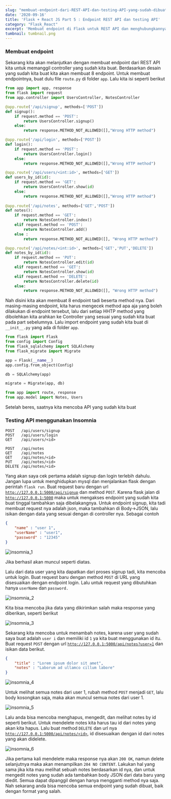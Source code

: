 ```yaml
---
slug: "membuat-endpoint-dari-REST-API-dan-testing-API-yang-sudah-dibuat"
date: '2020-09-16'
title: 'Flask + React JS Part 5 : Endpoint REST API dan testing API'
category: "Flask_React"
excerpt: 'Membuat endpoint di Flask untuk REST API dan menghubungkannya ke Controller yang sesuai dengan endpointnya'
tumbnail: tumbnail.png
---
```


### Membuat endpoint

Sekarang kita akan melanjutkan dengan membuat endpoint dari REST API kita untuk memanggil controller yang sudah kita buat. Berdasarkan desain yang sudah kita buat kita akan membuat 8 endpoint. Untuk membuat endpointnya, buat dulu file `route.py` di folder `app`. Lalu kita isi seperti berikut

```python
from app import app, response
from flask import request
from app.controller import UsersController, NotesController

@app.route('/api/signup', methods=['POST'])
def signup():
    if request.method == 'POST':
        return UsersController.signup()
    else:
        return response.METHOD_NOT_ALLOWED([],"Wrong HTTP method")

@app.route('/api/login', methods=['POST'])
def login():
    if request.method == 'POST':
        return UsersController.login()
    else:
        return response.METHOD_NOT_ALLOWED([],"Wrong HTTP method")

@app.route('/api/users/<int:id>', methods=['GET'])
def users_by_id(id):
    if request.method == 'GET':
        return UsersController.show(id)
    else:
        return response.METHOD_NOT_ALLOWED([],"Wrong HTTP method")
        
@app.route('/api/notes', methods=['GET','POST'])
def notes():
    if request.method == 'GET':
        return NotesController.index()
    elif request.method == 'POST':
        return NotesController.add()
    else :
        return response.METHOD_NOT_ALLOWED([], "Wrong HTTP method")

@app.route('/api/notes/<int:id>', methods=['GET','PUT','DELETE'])
def notes_by_id(id):
    if request.method == 'PUT':
        return NotesController.edit(id)
    elif request.method == 'GET':
        return NotesController.show(id)
    elif request.method == 'DELETE':
        return NotesController.delete(id)
    else:
        return response.METHOD_NOT_ALLOWED([], "Wrong HTTP method")
```

Nah disini kita akan membuat 8 endpoint tadi beserta method nya. Dari masing-masing endpoint, kita harus mengecek method apa aja yang boleh dilakukan di endpoint tersebut, lalu dari setiap HHTP method yang dibolehkan kita arahkan ke Controller yang sesuai yang sudah kita buat pada part sebelumnya. Lalu import endpoint yang sudah kita buat di `__init__.py` yang ada di folder `app`.

```python
from flask import Flask
from config import Config
from flask_sqlalchemy import SQLAlchemy
from flask_migrate import Migrate

app = Flask(__name__)
app.config.from_object(Config)

db = SQLAlchemy(app)

migrate = Migrate(app, db)

from app import route, response
from app.model import Notes, Users 
```

Setelah beres, saatnya kita mencoba API yang sudah kita buat

### Testing API menggunakan Insomnia

```
POST   /api/users/signup
POST   /api/users/login
GET    /api/users/<id>

POST   /api/notes
GET    /api/notes
GET    /api/notes/<id>
PUT    /api/notes/<id>
DELETE /api/notes/<id>
```

Yang akan saya cek pertama adalah signup dan login terlebih dahulu. Jangan lupa untuk menghidupkan mysql dan menjalankan flask dengan perintah `flask run`. Buat request baru dengan url [`http://127.0.0.1:5000/api/signup`](http://127.0.0.1:5000/api/signup) dan method `POST`. Karena flask jalan di [`http://127.0.0.1:5000`](http://127.0.0.1:5000/api/signup) maka untuk mengakses endpoint yang sudah kita buat tinggal tambahkan saja dibelakangnya.  Untuk endpoint signup, kita tadi membuat request nya adalah json, maka tambahkan di Body→JSON, lalu isikan dengan data yang sesuai dengan di controller nya. Sebagai contoh

```json
{
	"name" : "user 1",
	"userName" : "user1",
	"password" : "12345"
}
```

![insomnia_1](./image/insomnia_1.png)

Jika berhasil akan muncul seperti diatas.

Lalu dari data user yang kita dapatkan dari proses signup tadi, kita mencoba untuk login. Buat request baru dengan method `POST` di URL yang disesuaikan dengan endpoint login. Lalu untuk request yang dibutuhkan hanya `userName` dan `password.`

![insomnia_2](./image/insomnia_2.png)

Kita bisa mencoba jika data yang dikirimkan salah maka response yang diberikan, seperti berikut

![insomnia_3](./image/insomnia_3.png)

Sekarang kita mencoba untuk menambah notes, karena user yang sudah saya buat adalah `user i` dan memiliki id `1` ya kita buat menggunakan id itu. Buat request `POST` dengan url [`http://127.0.0.1:5000/api/notes?user=1`](http://127.0.0.1:5000/api/notes?user=1) dan isikan data berikut.

```json
{
	"title" : "Lorem ipsum dolor sit amet",
	"notes" : "Laborum ad ullamco cillum labore"
}
```

![insomnia_4](./image/insomnia_4.png)

Untuk melihat semua notes dari user 1, rubah method `POST` menjadi `GET`, lalu body kosongkan saja, maka akan muncul semua notes dari user 1.

![insomnia_5](./image/insomnia_5.png)

Lalu anda bisa mencoba menghapus, mengedit, dan melihat notes by id seperti berikut. Untuk mendelete notes kita harus tau id dari notes yang akan kita hapus. Lalu buat method `DELETE` dan url nya [`http://127.0.0.1:5000/api/notes/<id>`](http://127.0.0.1:5000/api/notes/1), id disesuaikan dengan id dari notes yang akan didelete.

![insomnia_6](./image/insomnia_6.png)

Jika pertama kali mendelete maka response nya akan `200 OK`, namun delete selanjutnya maka akan menampilkan `204 NO CONTENT`. Lakukan hal yang sama jika kita mau melihat sebuah notes berdasarkan id nya, dan untuk mengedit notes yang sudah ada tambahkan body JSON dari data baru yang diedit. Semua dapat dipanggil dengan hanya mengganti method nya saja. Nah sekarang anda bisa mencoba semua endpoint yang sudah dibuat, baik dengan format yang salah. 
